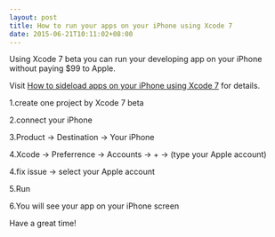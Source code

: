 ```yaml
---
layout: post
title: How to run your apps on your iPhone using Xcode 7
date: 2015-06-21T10:11:02+08:00
---
```


Using Xcode 7 beta you can run your developing app on your iPhone without paying $99 to Apple.

Visit [How to sideload apps on your iPhone using Xcode 7](http://bouk.co/blog/sideload-iphone/) for details.

1.create one project by Xcode 7 beta

2.connect your iPhone

3.Product -> Destination -> Your iPhone

4.Xcode -> Preferrence -> Accounts -> + -> (type your Apple account)

4.fix issue -> select your Apple account

5.Run

6.You will see your app on your iPhone screen

Have a great time!
